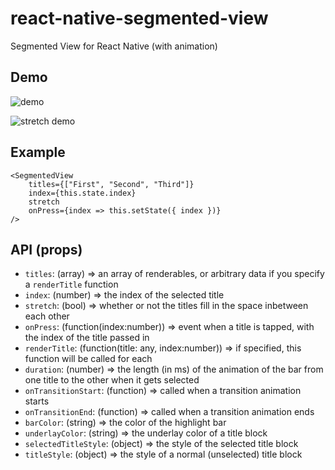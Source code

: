 # react-native-segmented-view
Segmented View for React Native (with animation)


## Demo

![demo](http://media.giphy.com/media/3oEduLBXWcHSxdN8UE/giphy.gif)

![stretch demo](http://media.giphy.com/media/3oEdv2mvoLWdWmxeik/giphy.gif)


## Example

    <SegmentedView
        titles={["First", "Second", "Third"]}
        index={this.state.index}
        stretch
        onPress={index => this.setState({ index })}
    />


## API (props)

- `titles`: (array) => an array of renderables, or arbitrary data if you specify a `renderTitle` function
- `index`: (number) => the index of the selected title
- `stretch`: (bool) => whether or not the titles fill in the space inbetween each other
- `onPress`: (function(index:number)) => event when a title is tapped, with the index of the title passed in
- `renderTitle`: (function(title: any, index:number)) => if specified, this function will be called for each
- `duration`: (number) => the length (in ms) of the animation of the bar from one title to the other when it gets selected
- `onTransitionStart`: (function) => called when a transition animation starts
- `onTransitionEnd`: (function) => called when a transition animation ends
- `barColor`: (string) => the color of the highlight bar
- `underlayColor`: (string) => the underlay color of a title block
- `selectedTitleStyle`: (object) => the style of the selected title block
- `titleStyle`: (object) => the style of a normal (unselected) title block


